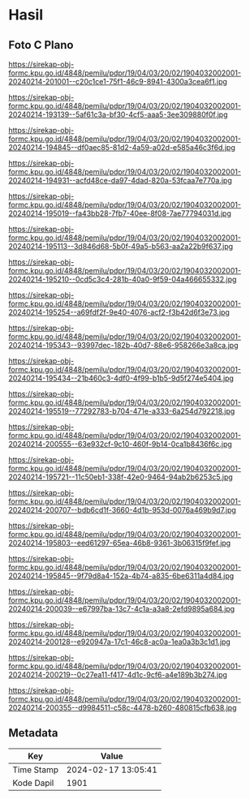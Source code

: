 # Hasil

## Foto C Plano

https://sirekap-obj-formc.kpu.go.id/4848/pemilu/pdpr/19/04/03/20/02/1904032002001-20240214-201001--c20c1ce1-75f1-46c9-8941-4300a3cea6f1.jpg

https://sirekap-obj-formc.kpu.go.id/4848/pemilu/pdpr/19/04/03/20/02/1904032002001-20240214-193139--5af61c3a-bf30-4cf5-aaa5-3ee309880f0f.jpg

https://sirekap-obj-formc.kpu.go.id/4848/pemilu/pdpr/19/04/03/20/02/1904032002001-20240214-194845--df0aec85-81d2-4a59-a02d-e585a46c3f6d.jpg

https://sirekap-obj-formc.kpu.go.id/4848/pemilu/pdpr/19/04/03/20/02/1904032002001-20240214-194931--acfd48ce-da97-4dad-820a-53fcaa7e770a.jpg

https://sirekap-obj-formc.kpu.go.id/4848/pemilu/pdpr/19/04/03/20/02/1904032002001-20240214-195019--fa43bb28-7fb7-40ee-8f08-7ae77794031d.jpg

https://sirekap-obj-formc.kpu.go.id/4848/pemilu/pdpr/19/04/03/20/02/1904032002001-20240214-195113--3d846d68-5b0f-49a5-b563-aa2a22b9f637.jpg

https://sirekap-obj-formc.kpu.go.id/4848/pemilu/pdpr/19/04/03/20/02/1904032002001-20240214-195210--0cd5c3c4-281b-40a0-9f59-04a466655332.jpg

https://sirekap-obj-formc.kpu.go.id/4848/pemilu/pdpr/19/04/03/20/02/1904032002001-20240214-195254--a69fdf2f-9e40-4076-acf2-f3b42d6f3e73.jpg

https://sirekap-obj-formc.kpu.go.id/4848/pemilu/pdpr/19/04/03/20/02/1904032002001-20240214-195343--93997dec-182b-40d7-88e6-958266e3a8ca.jpg

https://sirekap-obj-formc.kpu.go.id/4848/pemilu/pdpr/19/04/03/20/02/1904032002001-20240214-195434--21b460c3-4df0-4f99-b1b5-9d5f274e5404.jpg

https://sirekap-obj-formc.kpu.go.id/4848/pemilu/pdpr/19/04/03/20/02/1904032002001-20240214-195519--77292783-b704-471e-a333-6a254d792218.jpg

https://sirekap-obj-formc.kpu.go.id/4848/pemilu/pdpr/19/04/03/20/02/1904032002001-20240214-200555--63e932cf-9c10-460f-9b14-0ca1b8436f6c.jpg

https://sirekap-obj-formc.kpu.go.id/4848/pemilu/pdpr/19/04/03/20/02/1904032002001-20240214-195721--11c50eb1-338f-42e0-9464-94ab2b6253c5.jpg

https://sirekap-obj-formc.kpu.go.id/4848/pemilu/pdpr/19/04/03/20/02/1904032002001-20240214-200707--bdb6cd1f-3660-4d1b-953d-0076a469b9d7.jpg

https://sirekap-obj-formc.kpu.go.id/4848/pemilu/pdpr/19/04/03/20/02/1904032002001-20240214-195803--eed61297-65ea-46b8-9361-3b06315f9fef.jpg

https://sirekap-obj-formc.kpu.go.id/4848/pemilu/pdpr/19/04/03/20/02/1904032002001-20240214-195845--9f79d8a4-152a-4b74-a835-6be6311a4d84.jpg

https://sirekap-obj-formc.kpu.go.id/4848/pemilu/pdpr/19/04/03/20/02/1904032002001-20240214-200039--e67997ba-13c7-4c1a-a3a8-2efd9895a684.jpg

https://sirekap-obj-formc.kpu.go.id/4848/pemilu/pdpr/19/04/03/20/02/1904032002001-20240214-200128--e920947a-17c1-46c8-ac0a-1ea0a3b3c1d1.jpg

https://sirekap-obj-formc.kpu.go.id/4848/pemilu/pdpr/19/04/03/20/02/1904032002001-20240214-200219--0c27ea11-f417-4d1c-9cf6-a4e189b3b274.jpg

https://sirekap-obj-formc.kpu.go.id/4848/pemilu/pdpr/19/04/03/20/02/1904032002001-20240214-200355--d9984511-c58c-4478-b260-480815cfb638.jpg


## Metadata

| Key        | Value               |
| ---------- | ------------------- |
| Time Stamp | 2024-02-17 13:05:41 |
| Kode Dapil | 1901                |



